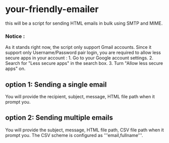 # your-friendly-emailer


this will be a script for sending HTML emails in bulk using SMTP and MIME.

<h3>Notice :</h3>
As it stands right now, the script only support Gmail accounts.
Since it support only Username/Password pair login, you are required to allow less secure apps in your account :
      1. Go to your Google account settings.
      2. Search for "Less secure apps" in the search box.
      3. Turn "Allow less secure apps" on.

<h2>option 1: Sending a single email</h2>
You will provide the recipient, subject, message, HTML file path when it prompt you.

<h2>option 2: Sending multiple emails</h2>
You will provide the subject, message, HTML file path, CSV file path when it prompt you.
The CSV scheme is configured as '''email,fullname'''.
